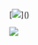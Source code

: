 [![](https://visitor-badge.glitch.me/badge?page_id=ashisharya65.visitor-badge")]()

[![](https://raw.githubusercontent.com/ashisharya65/ashisharya65/master/MyDetails.gif)]() 
